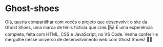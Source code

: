 # Ghost-shoes
 Olá, queria compartilhar com vocês o projeto que desenvolvi: o site da Ghost Shoes, uma marca de tênis fictícia que criei.🚀💻 É uma experiência completa, feita com HTML, CSS e JavaScript, no VS Code. Venha conferir e mergulhe nesse universo de desenvolvimento web com Ghost Shoes! 👻👟
